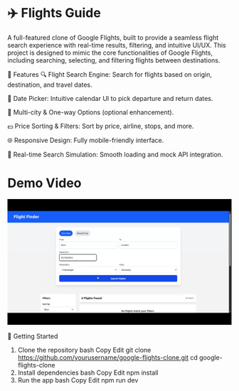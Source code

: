 # ✈️ Flights Guide

A full-featured clone of Google Flights, built to provide a seamless flight search experience with real-time results, filtering, and intuitive UI/UX. This project is designed to mimic the core functionalities of Google Flights, including searching, selecting, and filtering flights between destinations.

🌟 Features
🔍 Flight Search Engine: Search for flights based on origin, destination, and travel dates.

📅 Date Picker: Intuitive calendar UI to pick departure and return dates.

🛫 Multi-city & One-way Options (optional enhancement).

💵 Price Sorting & Filters: Sort by price, airline, stops, and more.

🌐 Responsive Design: Fully mobile-friendly interface.

🚀 Real-time Search Simulation: Smooth loading and mock API integration.

# Demo Video

[![Demo Video](public/thumbnail.png)](https://youtu.be/8mvljnnzS24)


🚀 Getting Started
1. Clone the repository
bash
Copy
Edit
git clone https://github.com/yourusername/google-flights-clone.git
cd google-flights-clone
2. Install dependencies
bash
Copy
Edit
npm install
3. Run the app
bash
Copy
Edit
npm run dev
